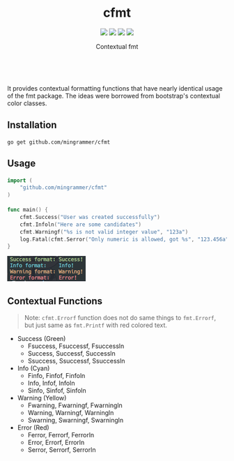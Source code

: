 <br><br>

<h1 align="center">cfmt</h1>

<p align="center">
  <a href="/LICENSE"><img src="https://img.shields.io/badge/license-MIT-blue.svg"/></a>
  <a href="https://goreportcard.com/report/github.com/mingrammer/cfmt"><img src="https://goreportcard.com/badge/github.com/mingrammer/cfmt"/></a>
  <a href="https://godoc.org/github.com/mingrammer/cfmt"><img src="https://godoc.org/github.com/mingrammer/cfmt?status.svg"/></a>
  <a href="https://travis-ci.org/mingrammer/pyreportcard"><img src="https://travis-ci.org/mingrammer/pyreportcard.svg?branch=master"/></a>
</p>

<p align="center"> Contextual fmt </p>

<br><br><br>

It provides contextual formatting functions that have nearly identical usage of the fmt package. The ideas were borrowed from bootstrap's contextual color classes.

## Installation

```
go get github.com/mingrammer/cfmt
```

## Usage

```go
import (
	"github.com/mingrammer/cfmt"
)

func main() {
	cfmt.Success("User was created successfully")
	cfmt.Infoln("Here are some candidates")
	cfmt.Warningf("%s is not valid integer value", "123a")
	log.Fatal(cfmt.Serror("Only numeric is allowed, got %s", "123.456a"))
}
```

![cfmt output](images/output.png)

## Contextual Functions

> Note: `cfmt.Errorf` function does not do same things to `fmt.Errorf`, but just same as `fmt.Printf` with red colored text.

- Success (Green)
  - Fsuccess, Fsuccessf, Fsuccessln
  - Success, Successf, Successln
  - Ssuccess, Ssuccessf, Ssuccessln
- Info (Cyan)
  - Finfo, Finfof, Finfoln
  - Info, Infof, Infoln
  - Sinfo, Sinfof, Sinfoln
- Warning (Yellow)
  - Fwarning, Fwarningf, Fwarningln
  - Warning, Warningf, Warningln
  - Swarning, Swarningf, Swarningln
- Error (Red)
  - Ferror, Ferrorf, Ferrorln
  - Error, Errorf, Errorln
  - Serror, Serrorf, Serrorln
